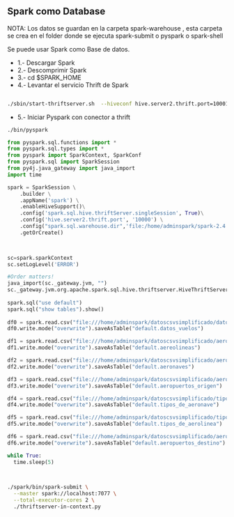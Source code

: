 ## Spark como Database

NOTA: Los datos se guardan en la carpeta spark-warehouse , esta carpeta se crea en el folder donde se ejecuta spark-submit o pyspark o spark-shell

Se puede usar Spark como Base de datos.

- 1.- Descargar Spark
- 2.- Descomprimir Spark
- 3.- cd $SPARK_HOME
- 4.- Levantar el servicio Thrift de Spark

```sh

./sbin/start-thriftserver.sh  --hiveconf hive.server2.thrift.port=10001 --conf spark.executor.cores=4 --master spark://23.101.141.196:7077

``` 

- 5.- Iniciar Pyspark con conector a thrift

```sh
./bin/pyspark

```

```python
from pyspark.sql.functions import *
from pyspark.sql.types import *
from pyspark import SparkContext, SparkConf
from pyspark.sql import SparkSession
from py4j.java_gateway import java_import
import time

spark = SparkSession \
    .builder \
    .appName('spark') \
    .enableHiveSupport()\
    .config('spark.sql.hive.thriftServer.singleSession', True)\
    .config('hive.server2.thrift.port', '10000') \
    .config("spark.sql.warehouse.dir",'file:/home/adminspark/spark-2.4.5-bin-hadoop2.7/bin/spark-warehouse/')\
    .getOrCreate()
    


sc=spark.sparkContext
sc.setLogLevel('ERROR')

#Order matters! 
java_import(sc._gateway.jvm, "")
sc._gateway.jvm.org.apache.spark.sql.hive.thriftserver.HiveThriftServer2.startWithContext(spark._jwrapped)
    
spark.sql("use default")
spark.sql("show tables").show()
    
df0 = spark.read.csv("file:///home/adminspark/datoscsvsimplificado/datos_vuelos.csv",header=True)
df0.write.mode("overwrite").saveAsTable("default.datos_vuelos")

df1 = spark.read.csv("file:///home/adminspark/datoscsvsimplificado/aerolineas.csv",header=True)
df1.write.mode("overwrite").saveAsTable("default.aereolineas")

df2 = spark.read.csv("file:///home/adminspark/datoscsvsimplificado/aeronaves.csv",header=True)
df2.write.mode("overwrite").saveAsTable("default.aeronaves")

df3 = spark.read.csv("file:///home/adminspark/datoscsvsimplificado/aeropuertos_origen.csv",header=True)
df3.write.mode("overwrite").saveAsTable("default.aeropuertos_origen")

df4 = spark.read.csv("file:///home/adminspark/datoscsvsimplificado/tipos_de_aeronave.CSV",header=True)
df4.write.mode("overwrite").saveAsTable("default.tipos_de_aeronave")

df5 = spark.read.csv("file:///home/adminspark/datoscsvsimplificado/tipos_de_aerolinea.csv",header=True)
df5.write.mode("overwrite").saveAsTable("default.tipos_de_aerolinea")

df6 = spark.read.csv("file:///home/adminspark/datoscsvsimplificado/aeropuertos_destino.csv",header=True)
df6.write.mode("overwrite").saveAsTable("default.aeropuertos_destino")

while True:
  time.sleep(5)
  
``` 


```sh

./spark/bin/spark-submit \
  --master spark://localhost:7077 \
  --total-executor-cores 2 \
  ./thriftserver-in-context.py
``` 
